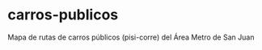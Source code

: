 carros-publicos
===============

Mapa de rutas de carros públicos (pisi-corre) del Área Metro de San Juan
